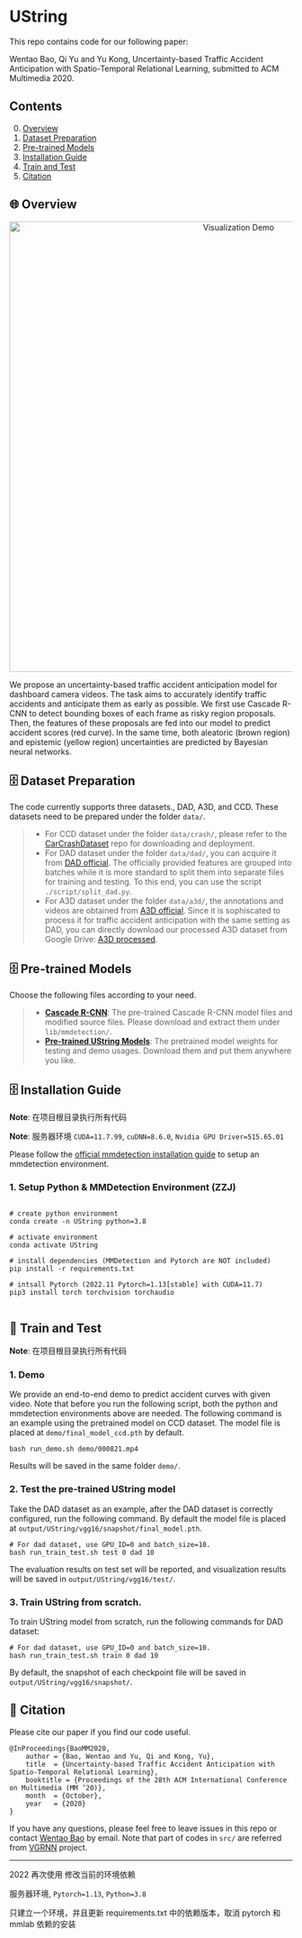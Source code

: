 # UString
This repo contains code for our following paper:

Wentao Bao, Qi Yu and Yu Kong, Uncertainty-based Traffic Accident Anticipation with Spatio-Temporal Relational Learning, submitted to ACM Multimedia 2020.

## Contents
0. [Overview](#overview)
0. [Dataset Preparation](#dataset)
0. [Pre-trained Models](#models)
0. [Installation Guide](#install)
0. [Train and Test](#traintest)
0. [Citation](#citation)

<a name="overview"></a>
## :globe_with_meridians:  Overview 
<div align=center>
  <img src="demo/000821_vis.gif" alt="Visualization Demo" width="800"/>
</div>

We propose an uncertainty-based traffic accident anticipation model for dashboard camera videos. The task aims to accurately identify traffic accidents and anticipate them as early as possible. We first use Cascade R-CNN to detect bounding boxes of each frame as risky region proposals. Then, the features of these proposals are fed into our model to predict accident scores (red curve). In the same time, both aleatoric (brown region) and epistemic (yellow region) uncertainties are predicted by Bayesian neural networks.

<a name="dataset"></a>
## :file_cabinet:  Dataset Preparation

The code currently supports three datasets., DAD, A3D, and CCD. These datasets need to be prepared under the folder `data/`. 

> * For CCD dataset under the folder `data/crash/`, please refer to the [CarCrashDataset](https://github.com/Cogito2012/CarCrashDataset) repo for downloading and deployment. 
> * For DAD dataset under the folder `data/dad/`, you can acquire it from [DAD official](https://github.com/smallcorgi/Anticipating-Accidents). The officially provided features are grouped into batches while it is more standard to split them into separate files for training and testing. To this end, you can use the script `./script/split_dad.py`. 
> * For A3D dataset under the folder `data/a3d/`, the annotations and videos are obtained from [A3D official](https://github.com/MoonBlvd/tad-IROS2019). Since it is sophiscated to process it for traffic accident anticipation with the same setting as DAD, you can directly download our processed A3D dataset from Google Drive: [A3D processed](https://drive.google.com/drive/folders/1loK_Cr1UHZGJpetUIQCSI3NlBQWynK3v?usp=sharing).

<a name="models"></a>
## :file_cabinet:  Pre-trained Models

Choose the following files according to your need.

> * [**Cascade R-CNN**](https://drive.google.com/drive/folders/1fbjKrzgXv_FobuIAS37k9beCkxYzVavi?usp=sharing): The pre-trained Cascade R-CNN model files and modified source files. Please download and extract them under `lib/mmdetection/`.
> * [**Pre-trained UString Models**](https://drive.google.com/drive/folders/1yUJnxwDtn2JGDOf_weVMDOwywdkWULG2?usp=sharing): The pretrained model weights for testing and demo usages. Download them and put them anywhere you like.

<a name="install"></a>
## :file_cabinet: Installation Guide

**Note**: 在项目根目录执行所有代码

**Note**: 服务器环境 `CUDA=11.7.99`, `cuDNN=8.6.0`, `Nvidia GPU Driver=515.65.01`

Please follow the [official mmdetection installation guide](https://mmdetection.readthedocs.io/en/stable/get_started.html) to setup an mmdetection environment.

### 1. Setup Python & MMDetection Environment (ZZJ)

```shell

# create python environment
conda create -n UString python=3.8

# activate environment
conda activate UString

# install dependencies (MMDetection and Pytorch are NOT included)
pip install -r requirements.txt

# intsall Pytorch (2022.11 Pytorch=1.13[stable] with CUDA=11.7)
pip3 install torch torchvision torchaudio


```

<a name="traintest"></a>
## :rocket: Train and Test

**Note**: 在项目根目录执行所有代码

### 1. Demo

We provide an end-to-end demo to predict accident curves with given video. Note that before you run the following script, both the python and mmdetection environments above are needed. The following command is an example using the pretrained model on CCD dataset. The model file is placed at `demo/final_model_ccd.pth` by default.

```shell
bash run_demo.sh demo/000821.mp4
```
Results will be saved in the same folder `demo/`.

### 2. Test the pre-trained UString model

Take the DAD dataset as an example, after the DAD dataset is correctly configured, run the following command. By default the model file is placed at `output/UString/vgg16/snapshot/final_model.pth`.
```shell
# For dad dataset, use GPU_ID=0 and batch_size=10.
bash run_train_test.sh test 0 dad 10
```
The evaluation results on test set will be reported, and visualization results will be saved in `output/UString/vgg16/test/`.

### 3. Train UString from scratch.

To train UString model from scratch, run the following commands for DAD dataset:
```shell
# For dad dataset, use GPU_ID=0 and batch_size=10.
bash run_train_test.sh train 0 dad 10
```
By default, the snapshot of each checkpoint file will be saved in `output/UString/vgg16/snapshot/`.


<a name="citation"></a>
## :bookmark_tabs:  Citation

Please cite our paper if you find our code useful.

```
@InProceedings{BaoMM2020,
    author = {Bao, Wentao and Yu, Qi and Kong, Yu},
    title  = {Uncertainty-based Traffic Accident Anticipation with Spatio-Temporal Relational Learning},
    booktitle = {Proceedings of the 28th ACM International Conference on Multimedia (MM ’20)},
    month  = {October},
    year   = {2020}
}
```

If you have any questions, please feel free to leave issues in this repo or contact [Wentao Bao](mailto:wb6219@rit.edu) by email. Note that part of codes in `src/` are referred from [VGRNN](https://github.com/VGraphRNN/VGRNN) project.

---

2022 再次使用 修改当前的环境依赖

服务器环境, `Pytorch=1.13`, `Python=3.8`

只建立一个环境，并且更新 requirements.txt 中的依赖版本，取消 pytorch 和 mmlab 依赖的安装



